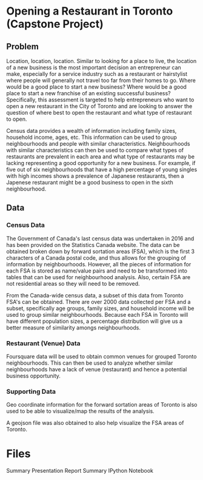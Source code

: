 # Opening a Restaurant in Toronto (Capstone Project)

## Problem
Location, location, location. Similar to looking for a place to live, the location of a new business is the most important decision an entrepreneur can make, especially for a service industry such as a restaurant or hairstylist where people will generally not travel too far from their homes to go. Where would be a good place to start a new business? Where would be a good place to start a new franchise of an existing successful business? Specifically, this assessment is targeted to help entrepreneurs who want to open a new restaurant in the City of Toronto and are looking to answer the question of where best to open the restaurant and what type of restaurant to open.

Census data provides a wealth of information including family sizes, household income, ages, etc. This information can be used to group neighbourhoods and people with similar characteristics. Neighbourhoods with similar characteristics can then be used to compare what types of restaurants are prevalent in each area and what type of restaurants may be lacking representing a good opportunity for a new business. For example, if five out of six neighbourhoods that have a high percentage of young singles with high incomes shows a prevalence of Japanese restaurants, then a Japenese restaurant might be a good business to open in the sixth neighbourhood.

## Data

### Census Data
The Government of Canada's last census data was undertaken in 2016 and has been provided on the Statistics Canada website. The data can be obtained broken down by forward sortation areas (FSA), which is the first 3 characters of a Canada postal code, and thus allows for the grouping of information by neighbourhoods. However, all the pieces of information for each FSA is stored as name/value pairs and need to be transformed into tables that can be used for neighbourhood analysis. Also, certain FSA are not residential areas so they will need to be removed.

From the Canada-wide census data, a subset of this data from Toronto FSA's can be obtained. There are over 2000 data collected per FSA and a subset, specifically age groups, family sizes, and household income will be used to group similar neighbourhoods. Because each FSA in Toronto will have different population sizes, a percentage distribution will give us a better measure of similarity amongs neighbourhoods.

### Restaurant (Venue) Data
Foursquare data will be used to obtain common venues for grouped Toronto neighbourhoods. This can then be used to analyze whether similar neighbourhoods have a lack of venue (restaurant) and hence a potential business opportunity.

### Supporting Data
Geo coordinate information for the forward sortation areas of Toronto is also used to be able to visualize/map the results of the analysis.

A geojson file was also obtained to also help visualize the FSA areas of Toronto.

# Files

Summary Presentation
Report Summary
IPython Notebook

